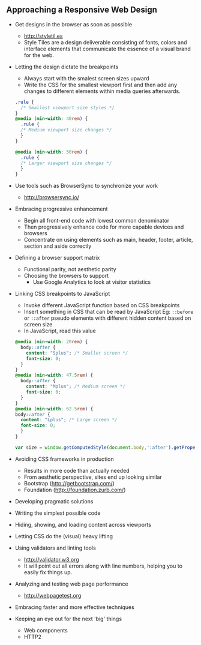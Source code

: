 ## Approaching a Responsive Web Design

- Get designs in the browser as soon as possible
  - http://styletil.es
  - Style Tiles are a design deliverable consisting of fonts, colors and interface elements that communicate the essence of a visual brand for the web.

- Letting the design dictate the breakpoints
  - Always start with the smalest screen sizes upward
  - Write the CSS for the smallest viewport first and then add any changes to different elements within media queries afterwards.
  ```CSS
  .rule {
    /* Smallest viewport size styles */
  }
  @media (min-width: 40rem) {
    .rule {
    /* Medium viewport size changes */
    }
  }

  @media (min-width: 50rem) {
    .rule {
    /* Larger viewport size changes */
    }
  }
  ```
- Use tools such as BrowserSync to synchronize your work
  - http://browsersync.io/

- Embracing progressive enhancement
  - Begin all front-end code with lowest common denominator
  - Then progressively enhance code for more capable devices and browsers
  - Concentrate on using elements such as main, header, footer, article, section and aside correctly

- Defining a browser support matrix
  - Functional parity, not aesthetic parity
  - Choosing the browsers to support
    - Use Google Analytics to look at visitor statistics

- Linking CSS breakpoints to JavaScript
  - Invoke different JavaScript function based on CSS breakpoints
  - Insert something in CSS that can be read by JavaScript
    Eg: `::before` or `::after` pseudo elements with different hidden content based on screen size
  - In JavaScript, read this value

  ```CSS
  @media (min-width: 20rem) {
    body::after {
      content: "Splus"; /* Smaller screen */
      font-size: 0;
    }
  }
  @media (min-width: 47.5rem) {
    body::after {
      content: "Mplus"; /* Medium screen */
      font-size: 0;
    }
  }
  @media (min-width: 62.5rem) {
  body::after {
    content: "Lplus"; /* Large screen */
    font-size: 0;
    }
  }
  ```

  ```js
  var size = window.getComputedStyle(document.body,':after').getPropertyValue('content');
  ```  
- Avoiding CSS frameworks in production
  - Results in more code than actually needed
  - From aesthetic perspective, sites end up looking similar
  - Bootstrap (http://getbootstrap.com/)
  - Foundation (http://foundation.zurb.com/)

- Developing pragmatic solutions

- Writing the simplest possible code

- Hiding, showing, and loading content across viewports

- Letting CSS do the (visual) heavy lifting

- Using validators and linting tools
  - http://validator.w3.org
  - It will point out all errors along with line numbers, helping you to easily fix things up.

- Analyzing and testing web page performance
  - http://webpagetest.org

- Embracing faster and more effective techniques

- Keeping an eye out for the next 'big' things
  - Web components
  - HTTP2
